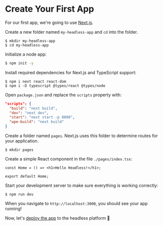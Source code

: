 # Create Your First App

For our first app, we're going to use [Next.js](https://nextjs.org/docs/).

Create a new folder named `my-headless-app` and `cd` into the folder.

```
$ mkdir my-headless-app
$ cd my-headless-app
```

Initialize a node app:

```bash
$ npm init -y
```

Install required dependencies for Next.js and TypeScript support:

```
$ npm i next react react-dom
$ npm i -D typescript @types/react @types/node
```

Open `package.json` and replace the `scripts` property with:

```json
"scripts": {
  "build": "next build",
  "dev": "next dev",
  "start": "next start -p 8080",
  "wpe-build": "next build"
}
```

Create a folder named `pages`. Next.js uses this folder to determine routes for your application.

```
$ mkdir pages
```

Create a simple React component in the file `./pages/index.tsx`:

```tsx
const Home = () => <h1>Hello Headless!</h1>;

export default Home;
```

Start your development server to make sure everything is working correctly:

```
$ npm run dev
```

When you navigate to `http://localhost:3000`, you should see your app running!

Now, let's [deploy the app](./deploy-app.md) to the headless platform :rocket:
